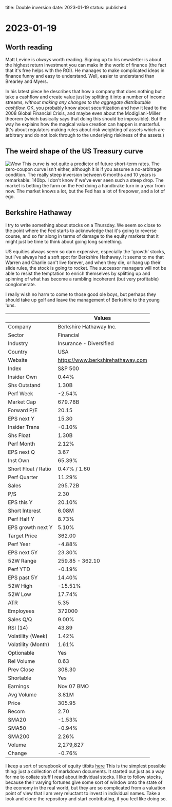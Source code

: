 title: Double inversion
date: 2023-01-19
status: published

# 2023-01-19

## Worth reading
Matt Levine is *always* worth reading.
Signing up to his newsletter is about the highest return investment
you can make in the world of finance (the fact that it's free helps with the ROI).
He manages to make complicated ideas in finance funny and easy to understand.
Well, easier to understand than Brearley and Myers.

In his latest piece he describes that how a company that does nothing but 
take a cashflow and create value just by splitting it into a number of income streams,
_without making any changes to the aggregate distributable cashflow._ 
OK, you probably know about securitization and how it lead to the 2008 Global Financial Crisis, and maybe even about the Modigliani-Miller theorem (which basically says that doing this should be impossible). But the way he explains how the magical value creation can
happen is masterful. (It's about regulators making rules about risk weighting of assets which are arbitrary and do not look through to the underlying riskiness of the assets.)

## The weird shape of the US Treasury curve
![Wow](https://thedailyshot.com/wp-content/uploads/US-10-curve2301190539.png)
This curve is not quite a predictor of future short-term rates.
The zero-coupon curve isn't either, although it is if you assume a no-arbitrage condition.
The really steep inversion between 6 months and 10 years is remarkable:
140bp.
I don't know if we've ever seen such a steep drop.
The market is betting the farm on the Fed doing a handbrake turn in a year from now.
The market knows a lot, but the Fed has a lot of firepower, and a lot of ego.

## Berkshire Hathaway

I try to write something about stocks on a Thursday.
We seem so close to the point where the Fed starts to 
acknowledge that it's going to reverse course, and so far along 
in terms of damage to the equity markets that it might just be time
to think about going long something.

US equities always seem so darn expensive, especially the 'growth' 
stocks, but I've always had a soft spot for Berkshire Hathaway.
It seems to me that Warren and Charlie can't live forever, and 
when they die, or hang up their slide rules, the stock is going to rocket.
The successor managers will not be able to resist the temptation 
to enrich themselves by splitting up and spinning of what has 
become a rambling incoherent (but very profitable) conglomerate.

I really wish no harm to come to those good ole boys, but perhaps they should take up
golf and leave the management of Berkshire to the young 'uns.


|                     | Values                            |
| ------------------- | --------------------------------- |
| Company             | Berkshire Hathaway Inc.           |
| Sector              | Financial                         |
| Industry            | Insurance - Diversified           |
| Country             | USA                               |
| Website             | https://www.berkshirehathaway.com |
| Index               | S&P 500                           |
| Insider Own         | 0.44%                             |
| Shs Outstand        | 1.30B                             |
| Perf Week           | -2.54%                            |
| Market Cap          | 679.78B                           |
| Forward P/E         | 20.15                             |
| EPS next Y          | 15.30                             |
| Insider Trans       | -0.10%                            |
| Shs Float           | 1.30B                             |
| Perf Month          | 2.12%                             |
| EPS next Q          | 3.67                              |
| Inst Own            | 65.39%                            |
| Short Float / Ratio | 0.47% / 1.60                      |
| Perf Quarter        | 11.29%                            |
| Sales               | 295.72B                           |
| P/S                 | 2.30                              |
| EPS this Y          | 20.10%                            |
| Short Interest      | 6.08M                             |
| Perf Half Y         | 8.73%                             |
| EPS growth next Y   | 5.10%                             |
| Target Price        | 362.00                            |
| Perf Year           | -4.88%                            |
| EPS next 5Y         | 23.30%                            |
| 52W Range           | 259.85 - 362.10                   |
| Perf YTD            | -0.19%                            |
| EPS past 5Y         | 14.40%                            |
| 52W High            | -15.51%                           |
| 52W Low             | 17.74%                            |
| ATR                 | 5.35                              |
| Employees           | 372000                            |
| Sales Q/Q           | 9.00%                             |
| RSI (14)            | 43.89                             |
| Volatility (Week)   | 1.42%                             |
| Volatility (Month)  | 1.61%                             |
| Optionable          | Yes                               |
| Rel Volume          | 0.63                              |
| Prev Close          | 308.30                            |
| Shortable           | Yes                               |
| Earnings            | Nov 07 BMO                        |
| Avg Volume          | 3.81M                             |
| Price               | 305.95                            |
| Recom               | 2.70                              |
| SMA20               | -1.53%                            |
| SMA50               | -0.94%                            |
| SMA200              | 2.26%                             |
| Volume              | 2,279,827                         |
| Change              | -0.76%                            |

I keep a sort of scrapbook of equity titbits  [here](https://github.com/stevehemingway/trading/wiki) 
This is the simplest possible thing: just a collection of markdown documents.
It started out just as a way for me to collate stuff I read about individual stocks.
I like to follow stocks, because their varying fortunes give some sort of window
onto the state of the economy in the real world, but they are so complicated
from a valuation point of view that I am very reluctant to invest in individual names.
Take a look and clone the repository and start contributing, if you feel like doing so.

